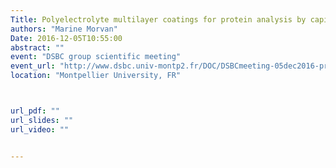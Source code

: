 ```yaml
---
Title: Polyelectrolyte multilayer coatings for protein analysis by capillary electrophoresis
authors: "Marine Morvan"
Date: 2016-12-05T10:55:00
abstract: ""
event: "DSBC group scientific meeting"
event_url: "http://www.dsbc.univ-montp2.fr/DOC/DSBCmeeting-05dec2016-program.pdf"
location: "Montpellier University, FR"



url_pdf: ""
url_slides: ""
url_video: ""


---
```

